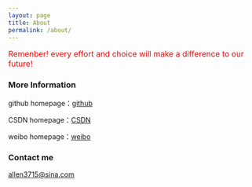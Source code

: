 ```yaml
---
layout: page
title: About
permalink: /about/
---
```


<p style="color:red;font-size:16px;">Remenber! every effort and choice will make a difference to our future!</p>

### More Information

<p>github homepage：<a href="https://github.com/climberclimbing" target="_blank">github</a></p>
<p>CSDN homepage：<a href="http://blog.csdn.net/l_b_h_w?viewmode=list" target="_blank">CSDN</a></p>
<p>weibo homepage：<a href="http://weibo.com/5462535156/profile?rightmod=1&wvr=6&mod=personnumber" target="_blank">weibo</a></p>

### Contact me

[allen3715@sina.com](mailto:email@domain.com)